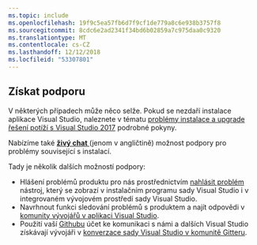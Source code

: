 ```yaml
---
ms.topic: include
ms.openlocfilehash: 19f9c5ea57fb6d7f9cf1de779a8c6e938b3757f8
ms.sourcegitcommit: 8cdc6e2ad2341f34bd6b02859a7c975daa0c9320
ms.translationtype: MT
ms.contentlocale: cs-CZ
ms.lasthandoff: 12/12/2018
ms.locfileid: "53307801"
---
```

## <a name="get-support"></a>Získat podporu

V některých případech může něco selže. Pokud se nezdaří instalace aplikace Visual Studio, naleznete v tématu [problémy instalace a upgrade řešení potíží s Visual Studio 2017](../troubleshooting-installation-issues.md) podrobné pokyny.

Nabízíme také [ **živý chat** ](https://visualstudio.microsoft.com/vs/support/#talktous) (jenom v angličtině) možnost podpory pro problémy související s instalací.

Tady je několik dalších možností podpory:

* Hlášení problémů produktu pro nás prostřednictvím [nahlásit problém](../../ide/how-to-report-a-problem-with-visual-studio-2017.md) nástroj, který se zobrazí v instalačním programu sady Visual Studio i v integrovaném vývojovém prostředí sady Visual Studio.
* Navrhnout funkci sledování problémů s produktem a najít odpovědi v [komunity vývojářů v aplikaci Visual Studio](https://developercommunity.visualstudio.com/).
* Použití vaší [Githubu](https://github.com/) účet ke komunikaci s námi a dalších Visual Studio získávají vývojáři v [konverzace sady Visual Studio v komunitě Gitteru](https://gitter.im/Microsoft/VisualStudio).
